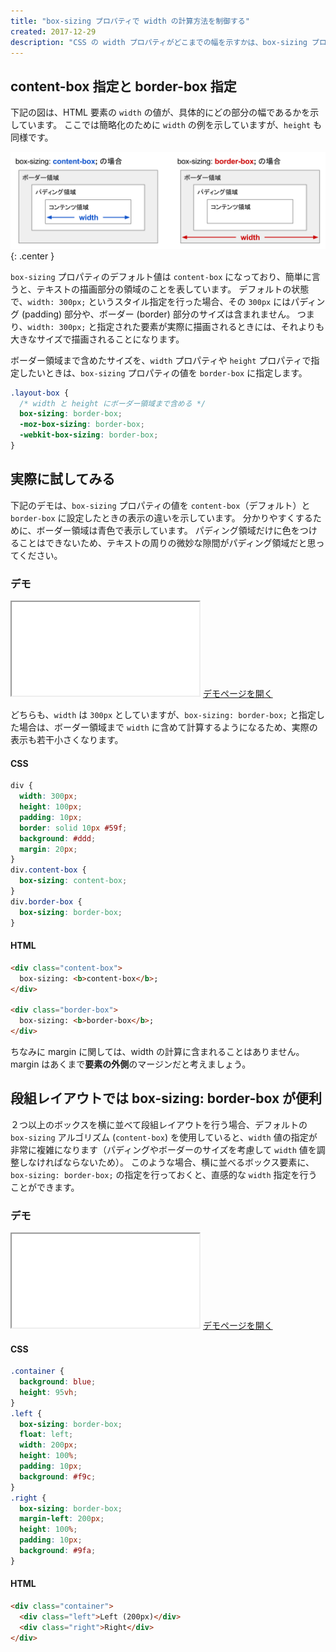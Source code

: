 ```yaml
---
title: "box-sizing プロパティで width の計算方法を制御する"
created: 2017-12-29
description: "CSS の width プロパティがどこまでの幅を示すかは、box-sizing プロパティの設定によって変化します。段組によるレイアウトを正しく行うには、box-sizing の考え方を理解しておく必要があります。"
---
```


content-box 指定と border-box 指定
----

下記の図は、HTML 要素の `width` の値が、具体的にどの部分の幅であるかを示しています。
ここでは簡略化のために `width` の例を示していますが、`height` も同様です。

![](box-sizing.svg){: .center }

`box-sizing` プロパティのデフォルト値は `content-box` になっており、簡単に言うと、テキストの描画部分の領域のことを表しています。
デフォルトの状態で、`width: 300px;` というスタイル指定を行った場合、その `300px` にはパディング (padding) 部分や、ボーダー (border) 部分のサイズは含まれません。
つまり、`width: 300px;` と指定された要素が実際に描画されるときには、それよりも大きなサイズで描画されることになります。

ボーダー領域まで含めたサイズを、`width` プロパティや `height` プロパティで指定したいときは、`box-sizing` プロパティの値を `border-box` に指定します。

~~~ css
.layout-box {
  /* width と height にボーダー領域まで含める */
  box-sizing: border-box;
  -moz-box-sizing: border-box;
  -webkit-box-sizing: border-box;
}
~~~


実際に試してみる
----

下記のデモは、`box-sizing` プロパティの値を `content-box`（デフォルト）と `border-box` に設定したときの表示の違いを示しています。
分かりやすくするために、ボーダー領域は青色で表示しています。
パディング領域だけに色をつけることはできないため、テキストの周りの微妙な隙間がパディング領域だと思ってください。

### デモ

<iframe class="maku-htmlDemo" src="box-sizing-demo.html"></iframe>
<a target="_blank" href="box-sizing-demo.html">デモページを開く</a>

どちらも、`width` は `300px` としていますが、`box-sizing: border-box;` と指定した場合は、ボーダー領域まで `width` に含めて計算するようになるため、実際の表示も若干小さくなります。

#### CSS

~~~ css
div {
  width: 300px;
  height: 100px;
  padding: 10px;
  border: solid 10px #59f;
  background: #ddd;
  margin: 20px;
}
div.content-box {
  box-sizing: content-box;
}
div.border-box {
  box-sizing: border-box;
}
~~~

#### HTML

~~~ html
<div class="content-box">
  box-sizing: <b>content-box</b>;
</div>

<div class="border-box">
  box-sizing: <b>border-box</b>;
</div>
~~~

<div class="note">
ちなみに margin に関しては、width の計算に含まれることはありません。
margin はあくまで<b>要素の外側</b>のマージンだと考えましょう。
</div>


段組レイアウトでは box-sizing: border-box が便利
----

２つ以上のボックスを横に並べて段組レイアウトを行う場合、デフォルトの `box-sizing` アルゴリズム (`content-box`) を使用していると、`width` 値の指定が非常に複雑になります（パディングやボーダーのサイズを考慮して `width` 値を調整しなければならないため）。
このような場合、横に並べるボックス要素に、`box-sizing: border-box;` の指定を行っておくと、直感的な `width` 指定を行うことができます。

### デモ

<iframe class="maku-htmlDemo" src="box-sizing-demo2.html"></iframe>
<a target="_blank" href="box-sizing-demo2.html">デモページを開く</a>

#### CSS

~~~ css
.container {
  background: blue;
  height: 95vh;
}
.left {
  box-sizing: border-box;
  float: left;
  width: 200px;
  height: 100%;
  padding: 10px;
  background: #f9c;
}
.right {
  box-sizing: border-box;
  margin-left: 200px;
  height: 100%;
  padding: 10px;
  background: #9fa;
}
~~~

#### HTML

~~~ html
<div class="container">
  <div class="left">Left (200px)</div>
  <div class="right">Right</div>
</div>
~~~

